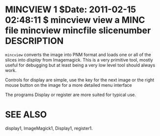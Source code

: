 MINCVIEW
1
$Date: 2011-02-15 02:48:11 $
mincview
view a MINC file
mincview
mincfile
slicenumber
DESCRIPTION
===========

`mincview` converts the image into PNM format and loads one or all of the slices into *display* from Imagemagick. This is a very primitive tool, mostly useful for debugging but at least being a very low level tool should always work.

Controls for display are simple, use the <space> key for the next image or the right mouse button on the image for a more detailed menu interface

The programs Display or register are more suited for typical use.

SEE ALSO
========

display1, ImageMagick1, Display1, register1.
